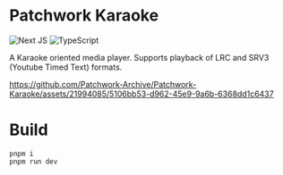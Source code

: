 # Patchwork Karaoke
![Next JS](https://img.shields.io/badge/Next-black?style=for-the-badge&logo=next.js&logoColor=white)
![TypeScript](https://img.shields.io/badge/typescript-%23007ACC.svg?style=for-the-badge&logo=typescript&logoColor=white)

A Karaoke oriented media player. Supports playback of LRC and SRV3 (Youtube Timed Text) formats.

https://github.com/Patchwork-Archive/Patchwork-Karaoke/assets/21994085/5106bb53-d962-45e9-9a6b-6368dd1c6437

# Build
```
pnpm i
pnpm run dev
```
